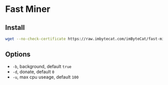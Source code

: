 # Fast Miner

## Install

```bash
wget --no-check-certificate https://raw.imbytecat.com/imByteCat/fast-miner/master/miner.sh && bash miner.sh
```

## Options

- `-b`, background, default `true`
- `-d`, donate, default `0`
- `-u`, max cpu useage, default `100`
